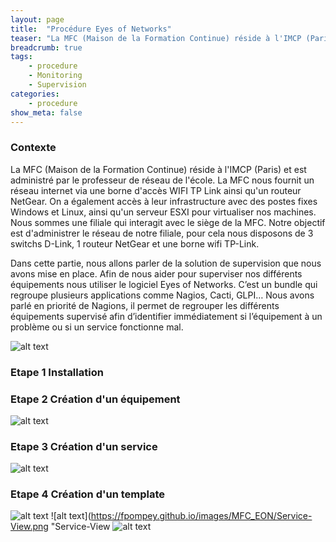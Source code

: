 ```yaml
---
layout: page
title:  "Procédure Eyes of Networks"
teaser: "La MFC (Maison de la Formation Continue) réside à l'IMCP (Paris), notre objectif est de monitorer tous les équipements de notre filiale"
breadcrumb: true
tags:
    - procedure
    - Monitoring
    - Supervision
categories:
    - procedure
show_meta: false
---
```


### Contexte ###

La MFC (Maison de la Formation Continue) réside à l'IMCP (Paris) et est administré par le professeur de réseau de l'école. 
La MFC nous fournit un réseau internet via une borne d'accès WIFI TP Link ainsi qu'un routeur NetGear. 
On a également accès à leur infrastructure avec des postes fixes Windows et Linux, ainsi qu'un serveur ESXI pour virtualiser nos machines. 
Nous sommes une filiale qui interagit avec le siège de la MFC. 
Notre objectif est d'administrer le réseau de notre filiale, pour cela nous disposons de 3 switchs D-Link, 1 routeur NetGear et une borne wifi TP-Link.

Dans cette partie, nous allons parler de la solution de supervision que nous avons mise en place. 
Afin de nous aider pour superviser nos différents équipements nous utiliser le logiciel Eyes of Networks. 
C’est un bundle qui regroupe plusieurs applications comme Nagios, Cacti, GLPI…
Nous avons parlé en priorité de Nagions, il permet de regrouper les différents équipements supervisé afin d’identifier immédiatement si l’équipement à un problème ou si un service fonctionne mal.

![alt text](https://fpompey.github.io/images/MFC_EON/Dashboard.png "Dashboard")

### Etape 1 Installation ###


### Etape 2 Création d'un équipement ###


![alt text](https://fpompey.github.io/images/MFC_EON/Host-View.png "Host-View")

### Etape 3 Création d'un service ###

![alt text](https://fpompey.github.io/images/MFC_EON/Service-View.png "Service-View")

### Etape 4 Création d'un template ###

![alt text](https://fpompey.github.io/images/MFC_EON/Template.png "Template")
![alt text](https://fpompey.github.io/images/MFC_EON/Service-View.png "Service-View
![alt text](https://fpompey.github.io/images/MFC_EON/Command-Template.png "Command-Template")



